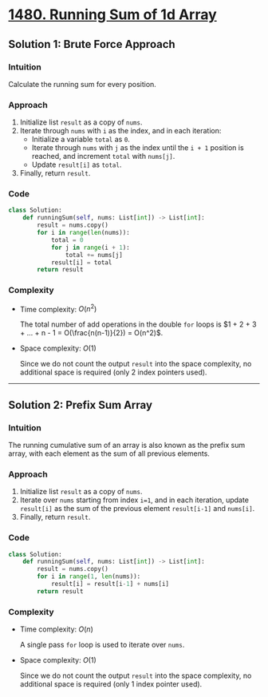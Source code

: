 # [1480. Running Sum of 1d Array](https://leetcode.com/problems/running-sum-of-1d-array/solutions/4297313/running-sum-of-1d-array-python-easy-explanations/)

## Solution 1: Brute Force Approach

### Intuition

Calculate the running sum for every position.

### Approach

1. Initialize list `result` as a copy of `nums`.
1. Iterate through `nums` with `i` as the index, and in each iteration:
   - Initialize a variable `total` as `0`.
   - Iterate through `nums` with `j` as the index until the `i + 1` position is reached, and increment `total` with `nums[j]`.
   - Update `result[i]` as `total`.
1. Finally, return `result`.

### Code

```python
class Solution:
    def runningSum(self, nums: List[int]) -> List[int]:
        result = nums.copy()
        for i in range(len(nums)):
            total = 0
            for j in range(i + 1):
                total += nums[j]
            result[i] = total
        return result
```

### Complexity

- Time complexity: $O(n^2)$

  The total number of add operations in the double `for` loops is $1 + 2 + 3 + ... + n - 1 = O(\frac{n(n-1)}{2}) = O(n^2)$.

- Space complexity: $O(1)$

  Since we do not count the output `result` into the space complexity, no additional space is required (only 2 index pointers used).

---

## Solution 2: Prefix Sum Array

### Intuition

The running cumulative sum of an array is also known as the prefix sum array, with each element as the sum of all previous elements.

### Approach

1. Initialize list `result` as a copy of `nums`.
1. Iterate over `nums` starting from index `i=1`, and in each iteration, update `result[i]` as the sum of the previous element `result[i-1]` and `nums[i]`.
1. Finally, return `result`.

### Code

```python
class Solution:
    def runningSum(self, nums: List[int]) -> List[int]:
        result = nums.copy()
        for i in range(1, len(nums)):
            result[i] = result[i-1] + nums[i]
        return result
```

### Complexity

- Time complexity: $O(n)$

  A single pass `for` loop is used to iterate over `nums`.

- Space complexity: $O(1)$

  Since we do not count the output `result` into the space complexity, no additional space is required (only 1 index pointer used).
